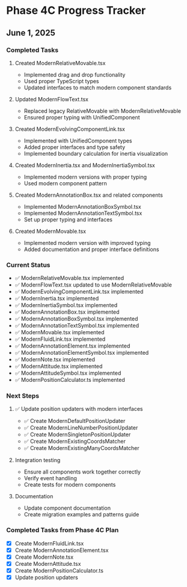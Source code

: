 # Phase 4C Progress Tracker

## June 1, 2025

### Completed Tasks

1. Created ModernRelativeMovable.tsx
   - Implemented drag and drop functionality
   - Used proper TypeScript types
   - Updated interfaces to match modern component standards

2. Updated ModernFlowText.tsx
   - Replaced legacy RelativeMovable with ModernRelativeMovable
   - Ensured proper typing with UnifiedComponent

3. Created ModernEvolvingComponentLink.tsx
   - Implemented with UnifiedComponent types
   - Added proper interfaces and type safety
   - Implemented boundary calculation for inertia visualization

4. Created ModernInertia.tsx and ModernInertiaSymbol.tsx
   - Implemented modern versions with proper typing
   - Used modern component pattern

5. Created ModernAnnotationBox.tsx and related components
   - Implemented ModernAnnotationBoxSymbol.tsx
   - Implemented ModernAnnotationTextSymbol.tsx
   - Set up proper typing and interfaces

6. Created ModernMovable.tsx
   - Implemented modern version with improved typing
   - Added documentation and proper interface definitions

### Current Status

- ✅ ModernRelativeMovable.tsx implemented
- ✅ ModernFlowText.tsx updated to use ModernRelativeMovable
- ✅ ModernEvolvingComponentLink.tsx implemented
- ✅ ModernInertia.tsx implemented
- ✅ ModernInertiaSymbol.tsx implemented
- ✅ ModernAnnotationBox.tsx implemented
- ✅ ModernAnnotationBoxSymbol.tsx implemented
- ✅ ModernAnnotationTextSymbol.tsx implemented
- ✅ ModernMovable.tsx implemented
- ✅ ModernFluidLink.tsx implemented
- ✅ ModernAnnotationElement.tsx implemented
- ✅ ModernAnnotationElementSymbol.tsx implemented
- ✅ ModernNote.tsx implemented
- ✅ ModernAttitude.tsx implemented
- ✅ ModernAttitudeSymbol.tsx implemented
- ✅ ModernPositionCalculator.ts implemented

### Next Steps

1. ✅ Update position updaters with modern interfaces
   - ✅ Create ModernDefaultPositionUpdater
   - ✅ Create ModernLineNumberPositionUpdater
   - ✅ Create ModernSingletonPositionUpdater
   - ✅ Create ModernExistingCoordsMatcher
   - ✅ Create ModernExistingManyCoordsMatcher

2. Integration testing
   - Ensure all components work together correctly
   - Verify event handling
   - Create tests for modern components

3. Documentation
   - Update component documentation
   - Create migration examples and patterns guide

### Completed Tasks from Phase 4C Plan

- [x] Create ModernFluidLink.tsx
- [x] Create ModernAnnotationElement.tsx
- [x] Create ModernNote.tsx
- [x] Create ModernAttitude.tsx
- [x] Create ModernPositionCalculator.ts
- [x] Update position updaters

